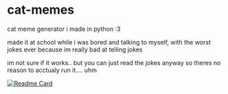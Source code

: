 # cat-memes
cat meme generator i made in python :3

made it at school while i was bored and talking to myself, with the worst jokes ever because im really bad at telling jokes

im not sure if it works.. but you can just read the jokes anyway so theres no reason to acctualy run it....
uhm

[![Readme Card](https://github-readme-stats.vercel.app/api/pin/?username=komiwomi&repo=cat-memes&theme=neon)](https://github.com/komiwomi/cat-memes)
